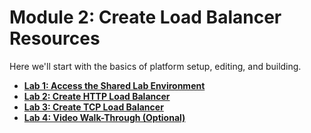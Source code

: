 Module 2: Create Load Balancer Resources
========================================

Here we'll start with the basics of platform setup, editing, and building.

  - **[Lab 1: Access the Shared Lab Environment](lab1.md)**
  - **[Lab 2: Create HTTP Load Balancer](lab2.md)**
  - **[Lab 3: Create TCP Load Balancer](lab3.md)**
  - **[Lab 4: Video Walk-Through (Optional)](lab4.md)**
